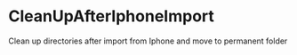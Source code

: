 # CleanUpAfterIphoneImport
Clean up directories after import from Iphone and move to permanent folder
